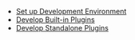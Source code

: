 * [Set up Development Environment](set-up-development-environment.md)
* [Develop Built-in Plugins](develop-built-in-plugins.md)
* [Develop Standalone Plugins](develop-standalone-plugins.md)